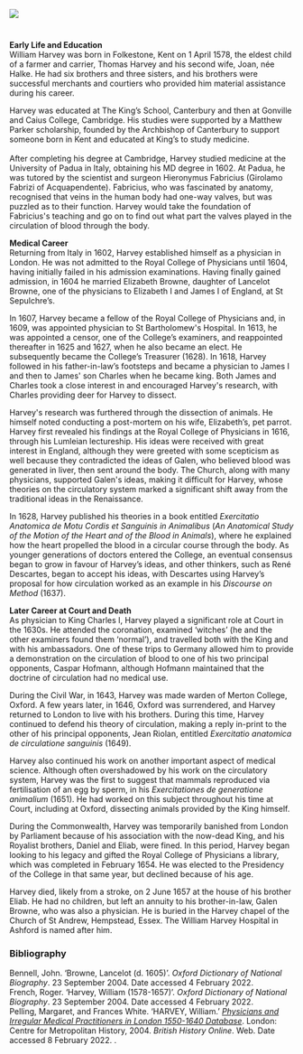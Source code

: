 <a href="https://www.kent-maps.online"><img src="https://kent-map.github.io/mdpress/juncture/ve-button.png"></a>

<param ve-config title="William Harvey (1578 – 1657)" author="Dr Dominique Gracia and Arnav" layout="vtl" banner="https://stor.artstor.org/stor/fafede9a-16fc-4f57-8c41-61a929e62593">

<param ve-entity eid="Q711332" aliases="Matthew Parker">
<param ve-entity eid="Q435296" aliases="Hieronymus Fabricius">
<param ve-entity eid="Q6483605" aliases="Lancelot Browne">
<param ve-entity eid="Q7207" aliases="Elizabeth I">
<param ve-entity eid="Q79972" aliases="James I">
<param ve-entity eid="Q81506" aliases="Charles">
<param ve-entity eid="Q8778" aliases="Galen">
<param ve-entity eid="Q9191" aliases="René Descartes">
<param ve-entity eid="Q1047911" aliases="Caspar Hofmann">
<param ve-entity eid="Q80330" aliases="Civil War">
<param ve-entity eid="Q3174344" aliases="Jean Riolan">

<!-- Historical map layers -->
<param ve-map-layer active allmaps allmaps-id="dce10f1c411cebb1" title="Blaeu Kent 1665">

#

**Early Life and Education**   
William Harvey was born in Folkestone, Kent on 1 April 1578, the eldest child of a farmer and carrier, Thomas Harvey and his second wife, Joan, née Halke. He had six brothers and three sisters, and his brothers were successful merchants and courtiers who provided him material assistance during his career.
<param ve-image url="https://d3d00swyhr67nd.cloudfront.net/w1200h1200/collection/KT/FK/KT_FK_12_018-001.jpg" label="William Harvey" attribution="Uknonwn artist. Photo credit: Folkestone Museum" license="CC BY-NC-SA">
<param ve-entity eid="Q375314" aliases="Folkestone">
<param ve-map center="Q375314" zoom="10">

Harvey was educated at The King’s School, Canterbury and then at Gonville and Caius College, Cambridge. His studies were supported by a Matthew Parker scholarship, founded by the Archbishop of Canterbury to support someone born in Kent and educated at King’s to study medicine.
<br><br>
After completing his degree at Cambridge, Harvey studied medicine at the University of Padua in Italy, obtaining his MD degree in 1602. At Padua, he was tutored by the scientist and surgeon Hieronymus Fabricius (Girolamo Fabrizi of Acquapendente). Fabricius, who was fascinated by anatomy, recognised that veins in the human body had one-way valves, but was puzzled as to their function. Harvey would take the foundation of Fabricius's teaching and go on to find out what part the valves played in the circulation of blood through the body.
<param ve-image url="https://upload.wikimedia.org/wikipedia/commons/1/13/Archbishop_Matthew_Parker.jpg" label="Painting of Matthew Parker (1504-1575), Archbishop of Canterbury, by an unidentified painter of the Flemish School" attribution="Public domain, via Wikimedia Commons">
<!-- param ve-entity eid="Q29303" aliases="Canterbury" -->
<param ve-entity eid="Q3360332" aliases="King’s School">
<param ve-map center="Q29303" zoom="10">

**Medical Career**   
Returning from Italy in 1602, Harvey established himself as a physician in London. He was not admitted to the Royal College of Physicians until 1604, having initially failed in his admission examinations. Having finally gained admission, in 1604 he married Elizabeth Browne, daughter of Lancelot Browne, one of the physicians to Elizabeth I and James I of England, at St Sepulchre’s.
<param ve-entity eid="Q26534074" aliases="St Sepulchre’s">
<param ve-map center="Q26534074" zoom="10">

In 1607, Harvey became a fellow of the Royal College of Physicians and, in 1609, was appointed physician to St Bartholomew's Hospital. In 1613, he was appointed a censor, one of the College’s examiners, and reappointed thereafter in 1625 and 1627, when he also became an elect. He subsequently became the College’s Treasurer (1628). In 1618, Harvey followed in his father-in-law’s footsteps and became a physician to James I and then to James' son Charles when he became king. Both James and Charles took a close interest in and encouraged Harvey's research, with Charles providing deer for Harvey to dissect. 
<param ve-map center="Q164946" zoom="10">

Harvey's research was furthered through the dissection of animals. He himself noted conducting a post-mortem on his wife, Elizabeth’s, pet parrot. Harvey first revealed his findings at the Royal College of Physicians in 1616, through his Lumleian lectureship. His ideas were received with great interest in England, although they were greeted with some scepticism as well because they contradicted the ideas of Galen, who believed blood was generated in liver, then sent around the body. The Church, along with many physicians, supported Galen's ideas, making it difficult for Harvey, whose theories on the circulatory system marked a significant shift away from the traditional ideas in the Renaissance.
<param ve-image url="https://upload.wikimedia.org/wikipedia/commons/thumb/4/4e/Portrait_of_Galen_Wellcome_L0000098.jpg/925px-Portrait_of_Galen_Wellcome_L0000098.jpg" label="Portrait of Galen" attribution="Wellcome Trust, CY-BY-4.0, via Wikimedia Commons">

In 1628, Harvey published his theories in a book entitled _Exercitatio Anatomica de Motu Cordis et Sanguinis in Animalibus_ (_An Anatomical Study of the Motion of the Heart and of the Blood in Animals_), where he explained how the heart propelled the blood in a circular course through the body. As younger generations of doctors entered the College, an eventual consensus began to grow in favour of Harvey’s ideas, and other thinkers, such as René Descartes, began to accept his ideas, with Descartes using Harvey’s proposal for how circulation worked as an example in his _Discourse on Method_ (1637).
<param ve-image url="https://upload.wikimedia.org/wikipedia/commons/7/73/Frans_Hals_-_Portret_van_Ren%C3%A9_Descartes.jpg?20070918183619" label="Portrait of René Descartes by Frans Hals, held in the Louvre Museum" attribution="Public domain, via Wikimedia Commons">

**Later Career at Court and Death**   
As physician to King Charles I, Harvey played a significant role at Court in the 1630s. He attended the coronation, examined ‘witches’ (he and the other examiners found them ‘normal’), and travelled both with the King and with his ambassadors. One of these trips to Germany allowed him to provide a demonstration on the circulation of blood to one of his two principal opponents, Caspar Hofmann, although Hofmann maintained that the doctrine of circulation had no medical use.
<param ve-image url="https://upload.wikimedia.org/wikipedia/commons/thumb/1/18/Caspar_Hofmann._Line_engraving._Wellcome_V0002831.jpg/985px-Caspar_Hofmann._Line_engraving._Wellcome_V0002831.jpg" label="Line engraving of Caspar Hofmann" attribution="Wellcome Trust, CY-BY-4.0, via Wikimedia Commons">

During the Civil War, in 1643, Harvey was made warden of Merton College, Oxford. A few years later, in 1646, Oxford was surrendered, and Harvey returned to London to live with his brothers. During this time, Harvey continued to defend his theory of circulation, making a reply in-print to the other of his principal opponents, Jean Riolan, entitled _Exercitatio anatomica de circulatione sanguinis_ (1649).
<param ve-image url="https://upload.wikimedia.org/wikipedia/commons/8/8a/Portrait_of_Jean_Riolan_the_younger_by_Lasne%2C_1626_Wellcome_L0002158_f.jpg" label="Portrait of Jean Riolan the younger by Lasne, 1626" attribution="Wellcome Trust, CY-BY-4.0, via Wikimedia Commons">
<param ve-map center="Q82513" zoom="10">

Harvey also continued his work on another important aspect of medical science. Although often overshadowed by his work on the circulatory system, Harvey was the first to suggest that mammals reproduced via fertilisation of an egg by sperm, in his _Exercitationes de generatione animalium_ (1651). He had worked on this subject throughout his time at Court, including at Oxford, dissecting animals provided by the King himself.
<param ve-image url="https://upload.wikimedia.org/wikipedia/commons/thumb/7/7b/W._Harvey%2C_Exercitationes_de_generatione_ani_Wellcome_L0032301.jpg/814px-W._Harvey%2C_Exercitationes_de_generatione_ani_Wellcome_L0032301.jpg" label="Title page of Harvey’s _Exercitationes de generatione animalium_ (1651)" attribution="Wellcome Trust, CY-BY-4.0, via Wikimedia Commons">

During the Commonwealth, Harvey was temporarily banished from London by Parliament because of his association with the now-dead King, and his Royalist brothers, Daniel and Eliab, were fined. In this period, Harvey began looking to his legacy and gifted the Royal College of Physicians a library, which was completed in February 1654. He was elected to the Presidency of the College in that same year, but declined because of his age.
<param ve-image url="https://upload.wikimedia.org/wikipedia/commons/thumb/8/84/Some_apostles_of_physiology_-_being_an_account_of_their_lives_and_labours%2C_labours_that_have_contributed_to_the_advancement_of_the_healing_art_as_well_as_to_the_prevention_of_disease_%281902%29_%2814781324281%29.jpg/744px-thumbnail.jpg" label="Engraving of William Harvey from William Stirling’s _Some apostles of physiology_ (1902)" attribution="Public domain, via Wikimedia Commons">

Harvey died, likely from a stroke, on 2 June 1657 at the house of his brother Eliab. He had no children, but left an annuity to his brother-in-law, Galen Browne, who was also a physician. He is buried in the Harvey chapel of the Church of St Andrew, Hempstead, Essex. The William Harvey Hospital in Ashford is named after him.
<param ve-image url="https://upload.wikimedia.org/wikipedia/commons/2/2f/Harvey-in-Folkestone.JPG" label="Statue of William Harvey in Folkestone" attribution="Immanuel Giel, via Wikimedia Commons" license="CC BY-SA 3.0">
<param ve-map center="Q17534618" zoom="10">

### Bibliography
Bennell, John. ‘Browne, Lancelot (d. 1605)’. _Oxford Dictionary of National Biography_. 23 September 2004. Date accessed 4 February 2022.   
French, Roger. ‘Harvey, William (1578-1657)’. _Oxford Dictionary of National Biography_. 23 September 2004. Date accessed 4 February 2022.   
Pelling, Margaret, and Frances White. ‘HARVEY, William.’ [_Physicians and Irregular Medical Practitioners in London 1550-1640 Database_](http://www.british-history.ac.uk/no-series/london-physicians/1550-1640/harvey-william). London: Centre for Metropolitan History, 2004. _British History Online_. Web. Date accessed 8 February 2022. . 
